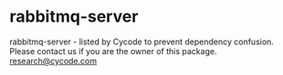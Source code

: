 # rabbitmq-server
rabbitmq-server - listed by Cycode to prevent dependency confusion.
Please contact us if you are the owner of this package.
research@cycode.com
